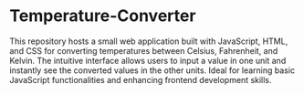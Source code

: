# Temperature-Converter

This repository hosts a small web application built with JavaScript, HTML, and CSS for converting temperatures between Celsius, Fahrenheit, and Kelvin. The intuitive interface allows users to input a value in one unit and instantly see the converted values in the other units. Ideal for learning basic JavaScript functionalities and enhancing frontend development skills.
